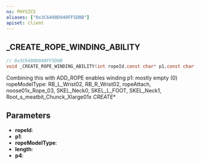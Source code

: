 ```yaml
---
ns: PHYSICS
aliases: ["0x3C6490D940FF5D0B"]
apiset: client
---
```

## _CREATE_ROPE_WINDING_ABILITY

```c
// 0x3C6490D940FF5D0B
void _CREATE_ROPE_WINDING_ABILITY(int ropeId,const char* p1,const char* ropeModelType,float length,BOOL p4);
```

Combining this with ADD_ROPE enables winding
p1: mostly empty (0)
ropeModelType: RB_L_Wrist02, RB_R_Wrist02, ropeAttach, noose01x_Rope_03, SKEL_Neck0, SKEL_L_FOOT, SKEL_Neck1, Root_s_meatbit_Chunck_Xlarge01x
_CREATE_*

## Parameters
* **ropeId**:
* **p1**:
* **ropeModelType**:
* **length**:
* **p4**: